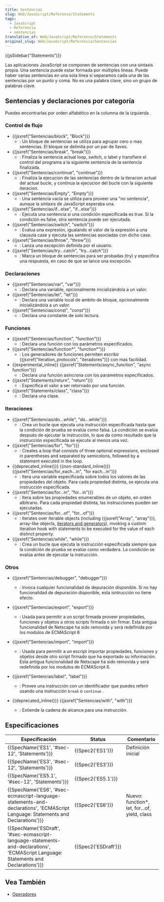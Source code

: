 ```yaml
---
title: Sentencias
slug: Web/JavaScript/Reference/Statements
tags:
  - JavaScript
  - Referencia
  - sentencias
translation_of: Web/JavaScript/Reference/Statements
original_slug: Web/JavaScript/Referencia/Sentencias
---
```

{{jsSidebar("Statements")}}

Las aplicaciones JavaScript se componen de sentencias con una sintaxis propia. Una sentencia puede estar formada por múltiples líneas. Puede haber varias sentencias en una sola línea si separamos cada una de las sentencias por un punto y coma. No es una palabra clave, sino un grupo de palabras clave.

## Sentencias y declaraciones por categoría

Puedes encontrarlas por orden alfabético en la columna de la izquierda .

### Control de flujo

- {{jsxref("Sentencias/block", "Block")}}
  - : Un bloque de sentencias se utiliza para agrupar cero o mas sentencias. El bloque se delimita por un par de llaves.
- {{jsxref("Sentencias/break", "break")}}
  - : Finaliza la sentencia actual loop, switch, o label y transfiere el control del programa a la siguiente sentencia de la sentencia finalizada.
- {{jsxref("Sentencias/continue", "continue")}}
  - : Finaliza la ejecucion de las sentencias dentro de la iteracion actual del actual bucle, y continua la ejecucion del bucle con la siguiente iteracion.
- {{jsxref("Sentencias/Empty", "Empty")}}
  - : Una sentencia vacía se utiliza para proveer una "no sentencia", aunque la sintaxis de JavaScript esperaba una.
- {{jsxref("Sentencias/if...else", "if...else")}}
  - : Ejecuta una sentencia si una condición especificada es true. Si la condición es false, otra sentencia puede ser ejecutada.
- {{jsxref("Sentencias/switch", "switch")}}
  - : Evalua una expresión, igualando el valor de la expresión a una clausula case y ejecuta las sentencias asociadas con dicho case.
- {{jsxref("Sentencias/throw", "throw")}}
  - : Lanza una excepción definida por el usuario.
- {{jsxref("Sentencias/try...catch", "try...catch")}}
  - : Marca un bloque de sentencias para ser probadas (try) y especifica una respuesta, en caso de que se lance una excepción.

### Declaraciones

- {{jsxref("Sentencias/var", "var")}}
  - : Declara una variable, opcionalmente inicializándola a un valor.
- {{jsxref("Sentencias/let", "let")}}
  - : Declara una variable local de ambito de bloque, opcionalmente inicializándola a un valor.
- {{jsxref("Sentencias/const", "const")}}
  - : Declara una constante de solo lectura.

### Funciones

- {{jsxref("Sentencias/function", "function")}}
  - : Declara una función con los parámetros especificados.
- {{jsxref("Sentencias/function*", "function*")}}
  - : Los generadores de funciones permiten escribir {{jsxref("Iteration_protocols", "iteradores")}} con mas facilidad.
- {{experimental_inline}} {{jsxref("Statements/async_function", "async function")}}
  - : Declara una función asíncrona con los parámetros especificados.
- {{jsxref("Statements/return", "return")}}
  - : Especifica el valor a ser retornado por una función.
- {{jsxref("Statements/class", "class")}}
  - : Declara una clase.

### Iteraciones

- {{jsxref("Sentencias/do...while", "do...while")}}
  - : Crea un bucle que ejecuta una instrucción especificada hasta que la condición de prueba se evalúa como falsa. La condición se evalúa después de ejecutar la instrucción, lo que da como resultado que la instrucción especificada se ejecute al menos una vez.
- {{jsxref("Sentencias/for", "for")}}
  - : Creates a loop that consists of three optional expressions, enclosed in parentheses and separated by semicolons, followed by a statement executed in the loop.
- {{deprecated_inline()}} {{non-standard_inline()}}{{jsxref("Sentencias/for_each...in", "for each...in")}}
  - : Itera una variable especificada sobre todos los valores de las propiedades del objeto. Para cada propiedad distinta, se ejecuta una instrucción especificada.
- {{jsxref("Sentencias/for...in", "for...in")}}
  - : Itera sobre las propiedades enumerables de un objeto, en orden albitrario. Para cada propiedad distinta, las instrucciones pueden ser ejecutadas.
- {{jsxref("Sentencias/for...of", "for...of")}}
  - : Iterates over iterable objects (including {{jsxref("Array", "array")}}, array-like objects, [iterators and generators](/es/docs/JavaScript/Guide/Iterators_and_Generators)), invoking a custom iteration hook with statements to be executed for the value of each distinct property.
- {{jsxref("Sentencias/while", "while")}}
  - : Crea un bucle que ejecuta la instrucción especificada siempre que la condición de prueba se evalúe como verdadera. La condición se evalúa antes de ejecutar la instrucción.

### Otros

- {{jsxref("Sentencias/debugger", "debugger")}}
  - : Invoca cualquier funcionalidad de depuración disponible. Si no hay funcionalidad de depuración disponible, esta isntrucción no tiene efecto.
- {{jsxref("Sentencias/export", "export")}}
  - : Usada para permitir a un script firmada proveer propiedades, funciones y objetos a otros scripts firmada o sin firmar. Esta antigua funcionalidad de Netscape ha sido removida y será redefinida por los modulos de ECMAScript 6
- {{jsxref("Sentencias/import", "import")}}
  - : Usada para permitir a un escript importar propiedades, funciones y objetos desde otro script firmado que ha exportado su información. Esta antigua funcionalidad de Netscape ha sido removida y será redefinida por los modulos de ECMAScript 6.
- {{jsxref("Sentencias/label", "label")}}
  - : Provee una instrucción con un identificador que puedes referir usando una instrucción `break` o `continue` .

- {{deprecated_inline()}} {{jsxref("Sentencias/with", "with")}}
  - : Extiende la cadena de alcance para una instrucción.

## Especificaciones

| Especificación                                                                                                                                                                   | Status                       | Comentario                                     |
| -------------------------------------------------------------------------------------------------------------------------------------------------------------------------------- | ---------------------------- | ---------------------------------------------- |
| {{SpecName('ES1', '#sec-12', 'Statements')}}                                                                                                                     | {{Spec2('ES1')}}         | Definición inicial                             |
| {{SpecName('ES3', '#sec-12', 'Statements')}}                                                                                                                     | {{Spec2('ES3')}}         |                                                |
| {{SpecName('ES5.1', '#sec-12', 'Statements')}}                                                                                                                     | {{Spec2('ES5.1')}}     |                                                |
| {{SpecName('ES6', '#sec-ecmascript-language-statements-and-declarations', 'ECMAScript Language: Statements and Declarations')}}         | {{Spec2('ES6')}}         | Nuevo: function\*, let, for...of, yield, class |
| {{SpecName('ESDraft', '#sec-ecmascript-language-statements-and-declarations', 'ECMAScript Language: Statements and Declarations')}} | {{Spec2('ESDraft')}} |                                                |

## Vea También

- [Operadores](/es/docs/Web/JavaScript/Referencia/Operadores)
